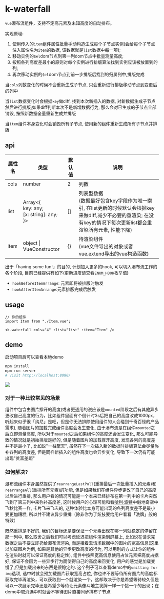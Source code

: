 # k-waterfall

`vue`瀑布流组件，支持不定高元素及未知高度的自动排布。

实现原理:

1. 使用传入的`item`组件属性批量手动构造生成每个子节点实例(会给每个子节点注入属性名为`item`的数据, 该数据就是`list`数据中每一项);
2. 移动实例的`$el`dom节点到第一列dom节点中批量测量高度;
3. 按照各列高度差最小的原则对每个实例进行排版算法找到实例应该被放置到的列;
4. 再次移动实例的`$el`dom节点到前一步排版后找到的归属列中,排版完成

当`cols`列数变化的时候不会重新生成子节点, 只会重新进行排版移动节点到变更后的列中

当`list`数据变化时会根据`key`做diff, 找到本次新插入的数据, 对新数据生成子节点然后进行排版;如果diff判断本次不是新增数据行为, 那么会对已生成的子节点全部销毁, 按照新数据全量重新生成并排版

当`item`组件本身变化时会销毁所有子节点, 使用新的组件重新生成所有子节点并排版

## api

|  属性名   | 类型  | 默认值 | 说明 |
|  ----  | ----  |  ----  |  ----  |
| cols | number | 2 | 列数 |
| list | Array<{<br/>  key: any;  <br />  [x: string]: any;<br/>}> | [] | 列表型数据<br />(数据最好包含key字段作为唯一索引, 在list更新的时候默认会根据key来做diff,减少不必要的重渲染; 在没有key的情况下每次更新list都会重渲染所有元素, 性能下降) |
| item | object \| VueConstructor | {} | 待渲染组件<br />(vue文件导出的对象或者vue.extend导出的vue构造函数) |

出于「having some fun!」的目的, 计划加入更多的hook, 可以切入瀑布流工作的各个阶段, 目前已经提供有如下(更新进度请查看`ENUM_HOOK`枚举值)

- `hookBeforeItemArrange`: 元素即将被排版时触发
- `hookAfterItemArrange`:元素排版完成后触发

## usage

```vue
// 你的组件
import Item from "./Item.vue";

<k-waterfall cols="4" :list="list" :item="Item" />
```

## demo

启动项目后可以查看本地demo


```bash
npm install
npm run server
# visit http://localhost:8080/
```

<img src="./screenshot/demo.gif" />

### 对于一种比较常见的场景

组件中包含由图片撑开的高度(或者更通用的说应该是`mounted`阶段之后有其他异步更改自己高度的行为，比如组件里面有个倒计时3s后把自己的高度改成1000px，听起来似乎很「纳尼」是吧，但是你无法排除使用组件的人会碰到千奇百怪的产品需求), 随着图片的加载完成组件高度会发生变化, 由于瀑布流是在组件`mounted`之后立即测量高度, 所以对于`mounted`之后如果组件的高度还会发生变化, 那么可能导致的情况就是初始排版是好的, 但是随着图片的加载撑开高度, 发现各列的高度差并不是最小了, 比如说"一柱擎天", 虽然在下一次插入新的数据时排版算法会尽量弥补各列的高度差, 但是同样新插入的组件高度也会异步变化, 导致下一次仍有可能出现"贫富差距"

### 如何解决?

瀑布流组件本身虽然提供了`rearrangeLastPoll`(重排最后一次批量插入的元素)和`rearrangeAll`(重排所有元素)的功能, 但是如果我们在组件异步更改了自己的高度以后进行重排, 那么用户看的情况可能是一个本来已经排布在第一列中的卡片突然飞到了第三列中来弥补高度差, 这时候用户的心理可能和看[哈利·波特](https://zh.wikipedia.org/wiki/%E5%93%88%E5%88%A9%C2%B7%E6%B3%A2%E7%89%B9)中魁地奇空中飞秋比赛一样, 卡片飞来飞去的, 这种体验比本身可能出现的各列高度差不是最小要更加糟糕, 所以并不建议异步重排（除非你为了炫技要给用户看看「洗牌」般的特效）

既然重排是不好的, 我们的目标还是要保证一个元素出现在哪一列就稳定的停留在那一列中, 那么取舍之后我们可以考虑延迟把组件渲染到屏幕上, 比如说在请求完数据之后不要立即扔给瀑布流渲染, 而是接着去请求数据中的图片的宽高信息(这里以加载图片为例, 如果是其他的异步更改高度的行为, 可以用别的方式让你的组件在渲染时就可以保证高度的稳定性), 组件中按照宽高信息使用占位元素把高度占据好, 保证不会因为一些异步行为而使得自己的高度来回变化, 用户的感觉是加载变慢了,但是加载出来的东西是很稳定的. 这个列子可以查看demo中的`waitting for img`选项, 选中时就会预加载图片获取宽高占位, 你也许不要等待所有图片的高度都获取完毕再渲染，可以获取到一个就渲染一个，这却取决于你是希望等待较久但是可以一次展示完毕还是希望少等待让元素像斗地主发牌一样一个接一个的出现；在demo中取消选中时就会不等待图片直接同步排布子节点

